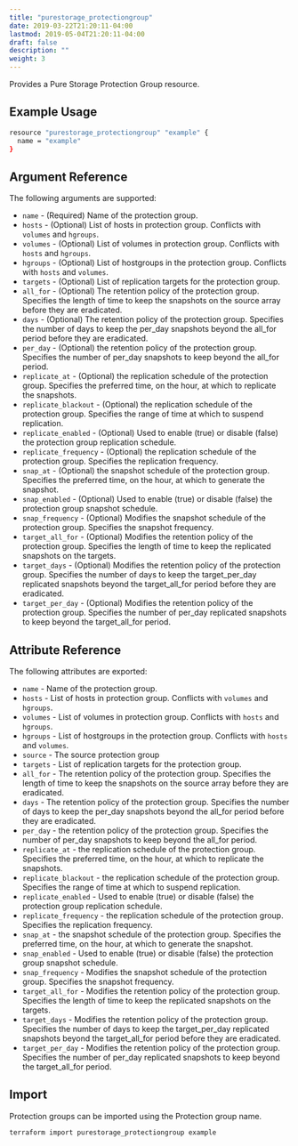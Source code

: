 ```yaml
---
title: "purestorage_protectiongroup"
date: 2019-03-22T21:20:11-04:00
lastmod: 2019-05-04T21:20:11-04:00
draft: false
description: ""
weight: 3
---
```


Provides a Pure Storage Protection Group resource.

## Example Usage

```sh
resource "purestorage_protectiongroup" "example" {
  name = "example"
}
```

## Argument Reference

The following arguments are supported:

+ `name` - (Required) Name of the protection group.
+ `hosts` - (Optional) List of hosts in protection group. Conflicts with `volumes` and `hgroups`.
+ `volumes` - (Optional) List of volumes in protection group. Conflicts with `hosts` and `hgroups`.
+ `hgroups` - (Optional) List of hostgroups in the protection group. Conflicts with `hosts` and `volumes`.
+ `targets` - (Optional) List of replication targets for the protection group.
+ `all_for` - (Optional) The retention policy of the protection group. Specifies the length of time to keep the snapshots on the source array before they are eradicated.
+ `days` - (Optional) The retention policy of the protection group. Specifies the number of days to keep the per_day snapshots beyond the all_for period before they are eradicated.
+ `per_day` - (Optional) the retention policy of the protection group. Specifies the number of per_day snapshots to keep beyond the all_for period.
+ `replicate_at` - (Optional) the replication schedule of the protection group. Specifies the preferred time, on the hour, at which to replicate the snapshots.
+ `replicate_blackout` - (Optional) the replication schedule of the protection group. Specifies the range of time at which to suspend replication.
+ `replicate_enabled` - (Optional) Used to enable (true) or disable (false) the protection group replication schedule.
+ `replicate_frequency` - (Optional) the replication schedule of the protection group. Specifies the replication frequency.
+ `snap_at` - (Optional) the snapshot schedule of the protection group. Specifies the preferred time, on the hour, at which to generate the snapshot.
+ `snap_enabled` - (Optional) Used to enable (true) or disable (false) the protection group snapshot schedule.
+ `snap_frequency` - (Optional) Modifies the snapshot schedule of the protection group. Specifies the snapshot frequency.
+ `target_all_for` - (Optional) Modifies the retention policy of the protection group. Specifies the length of time to keep the replicated snapshots on the targets.
+ `target_days` - (Optional) Modifies the retention policy of the protection group. Specifies the number of days to keep the target_per_day replicated snapshots beyond the target_all_for period before they are eradicated.
+ `target_per_day` - (Optional) Modifies the retention policy of the protection group. Specifies the number of per_day replicated snapshots to keep beyond the target_all_for period.

## Attribute Reference

The following attributes are exported:

+ `name` - Name of the protection group.
+ `hosts` - List of hosts in protection group. Conflicts with `volumes` and `hgroups`.
+ `volumes` - List of volumes in protection group. Conflicts with `hosts` and `hgroups`.
+ `hgroups` - List of hostgroups in the protection group. Conflicts with `hosts` and `volumes`.
+ `source` - The source protection group
+ `targets` - List of replication targets for the protection group.
+ `all_for` - The retention policy of the protection group. Specifies the length of time to keep the snapshots on the source array before they are eradicated.
+ `days` - The retention policy of the protection group. Specifies the number of days to keep the per_day snapshots beyond the all_for period before they are eradicated.
+ `per_day` - the retention policy of the protection group. Specifies the number of per_day snapshots to keep beyond the all_for period.
+ `replicate_at` - the replication schedule of the protection group. Specifies the preferred time, on the hour, at which to replicate the snapshots.
+ `replicate_blackout` - the replication schedule of the protection group. Specifies the range of time at which to suspend replication.
+ `replicate_enabled` - Used to enable (true) or disable (false) the protection group replication schedule.
+ `replicate_frequency` - the replication schedule of the protection group. Specifies the replication frequency.
+ `snap_at` - the snapshot schedule of the protection group. Specifies the preferred time, on the hour, at which to generate the snapshot.
+ `snap_enabled` - Used to enable (true) or disable (false) the protection group snapshot schedule.
+ `snap_frequency` - Modifies the snapshot schedule of the protection group. Specifies the snapshot frequency.
+ `target_all_for` - Modifies the retention policy of the protection group. Specifies the length of time to keep the replicated snapshots on the targets.
+ `target_days` - Modifies the retention policy of the protection group. Specifies the number of days to keep the target_per_day replicated snapshots beyond the target_all_for period before they are eradicated.
+ `target_per_day` - Modifies the retention policy of the protection group. Specifies the number of per_day replicated snapshots to keep beyond the target_all_for period.

## Import

Protection groups can be imported using the Protection group name.

```sh
terraform import purestorage_protectiongroup example
```

